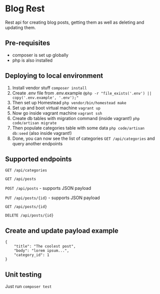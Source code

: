 # Blog Rest
Rest api for creating blog posts, getting them as well as deleting and updating them.

## Pre-requisites
- composer is set up globally
- php is also installed

## Deploying to local environment
1. Install vendor stuff `composer install`
2. Create .env file from .env.example `@php -r "file_exists('.env') || copy('.env.example', '.env');"`
3. Then set up Homestead `php vendor/bin/homestead make`
4. Set up and boot virtual machine `vagrant up`
5. Now go inside vagrant machine `vagrant ssh`
6. Create db tables with migration command (inside vagrant!) `php code/artisan migrate`
7. Then populate categories table with some data `php code/artisan db:seed` (also inside vagrant!)
8. Done, you can now see the list of categories `GET /api/categories` and query another endpoints

## Supported endpoints

`GET /api/categories`

`GET /api/posts`

`POST /api/posts` - supports JSON payload

`PUT /api/posts/{id}` - supports JSON payload

`GET /api/posts/{id}`

`DELETE /api/posts/{id}`

## Create and update payload example
```
{
    "title": "The coolest post",
    "body": "lorem ipsum...",
    "category_id": 1
}
```

## Unit testing
Just run `composer test`
